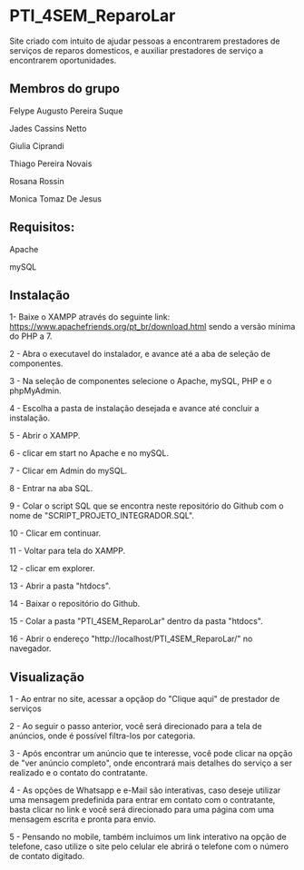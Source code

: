 # PTI_4SEM_ReparoLar
Site criado com intuito de ajudar pessoas a encontrarem prestadores de serviços de reparos domesticos, 
e auxiliar prestadores de serviço a encontrarem oportunidades.

## Membros do grupo

Felype Augusto Pereira Suque

Jades Cassins Netto

Giulia Ciprandi

Thiago Pereira Novais

Rosana Rossin

Monica Tomaz De Jesus
 
## Requisitos:

Apache

mySQL

## Instalação

1- Baixe o XAMPP através do seguinte link: https://www.apachefriends.org/pt_br/download.html
sendo a versão mínima do PHP a 7.

2 - Abra o executavel do instalador, e avance até a aba de seleção de componentes.

3 - Na seleção de componentes selecione o Apache, mySQL, PHP e o phpMyAdmin.

4 - Escolha a pasta de instalação desejada e avance até concluir a instalação.

5 - Abrir o XAMPP.

6 - clicar em start no Apache e no mySQL.

7 - Clicar em Admin do mySQL.

8 - Entrar na aba SQL.

9 - Colar o script SQL que se encontra neste repositório do Github com o nome de "SCRIPT_PROJETO_INTEGRADOR.SQL".

10 - Clicar em continuar.

11 - Voltar para tela do XAMPP.

12 - clicar em explorer.

13 - Abrir a pasta "htdocs".

14 - Baixar o repositório do Github.

15 - Colar a pasta "PTI_4SEM_ReparoLar" dentro da pasta "htdocs".

16 - Abrir o endereço "http://localhost/PTI_4SEM_ReparoLar/" no navegador.

## Visualização

1 - Ao entrar no site, acessar a opçãop do "Clique aqui" de prestador de serviços

2 - Ao seguir o passo anterior, você será direcionado para a tela de anúncios, onde é possível filtra-los por categoria.

3 - Após encontrar um anúncio que te interesse, você pode clicar na opção de "ver anúncio completo", onde encontrará mais detalhes do serviço a ser realizado
e o contato do contratante.

4 - As opções de Whatsapp e e-Mail são interativas, caso deseje utilizar uma mensagem predefinida para entrar em contato com o contratante, basta clicar no link e você será direcionado para uma página com uma mensagem escrita e pronta para envio.

5 - Pensando no mobile, também incluimos um link interativo na opção de telefone, caso utilize o site pelo celular ele abrirá o telefone com o número de contato digitado.
